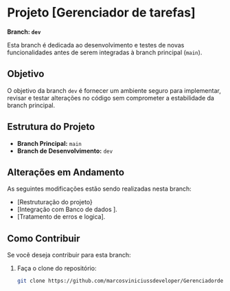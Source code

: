 # Projeto [Gerenciador de tarefas]

**Branch: `dev`**

Esta branch é dedicada ao desenvolvimento e testes de novas funcionalidades antes de serem integradas à branch principal (`main`).

## Objetivo

O objetivo da branch `dev` é fornecer um ambiente seguro para implementar, revisar e testar alterações no código sem comprometer a estabilidade da branch principal.

## Estrutura do Projeto

- **Branch Principal:** `main`
- **Branch de Desenvolvimento:** `dev`

## Alterações em Andamento

As seguintes modificações estão sendo realizadas nesta branch:
- [Restruturação do projeto}
- [Integração com Banco de dados ].
- [Tratamento de erros e logica].

## Como Contribuir

Se você deseja contribuir para esta branch:
1. Faça o clone do repositório:
   ```bash
   git clone https://github.com/marcosviniciussdeveloper/Gerenciadordetarefas.git
